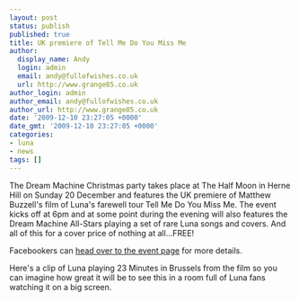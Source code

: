 ```yaml
---
layout: post
status: publish
published: true
title: UK premiere of Tell Me Do You Miss Me
author:
  display_name: Andy
  login: admin
  email: andy@fullofwishes.co.uk
  url: http://www.grange85.co.uk
author_login: admin
author_email: andy@fullofwishes.co.uk
author_url: http://www.grange85.co.uk
date: '2009-12-10 23:27:05 +0000'
date_gmt: '2009-12-10 23:27:05 +0000'
categories:
- luna
- news
tags: []
---
```

<p>The <span class="removed_link" title="http://www.dreammachinerecords.co.uk/">Dream Machine</span> Christmas party takes place at <span class="removed_link" title="http://www.halfmoonpub.co.uk/">The Half Moon in Herne Hill</span> on Sunday 20 December and features the UK premiere of Matthew Buzzell's film of Luna's farewell tour Tell Me Do You Miss Me. The event kicks off at 6pm and at some point during the evening will also features the Dream Machine All-Stars playing a set of rare Luna songs and covers. And all of this for a cover price of nothing at all...FREE!</p>
<p>Facebookers can <a href="http://www.facebook.com/event.php?eid=194429302071&ref=share">head over to the event page</a> for more details.</p>
<p>Here's a clip of Luna playing 23 Minutes in Brussels from the film so you can imagine how great it will be to see this in a room full of Luna fans watching it on a big screen.</p>
<p><figure class="caption "><figcaption class="caption-text"></figcaption></figure></p>
